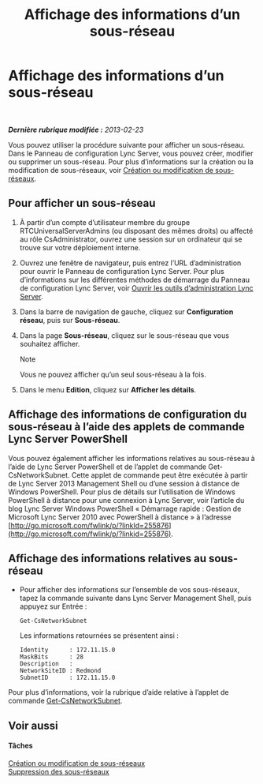 ﻿---
title: Affichage des informations d’un sous-réseau
TOCTitle: Affichage des informations d’un sous-réseau
ms:assetid: 46f165f2-efe3-4cc1-9fee-a78b7f2ed41e
ms:mtpsurl: https://technet.microsoft.com/fr-fr/library/JJ688044(v=OCS.15)
ms:contentKeyID: 49891330
ms.date: 05/20/2016
mtps_version: v=OCS.15
ms.translationtype: HT
---

# Affichage des informations d’un sous-réseau

 

_**Dernière rubrique modifiée :** 2013-02-23_

Vous pouvez utiliser la procédure suivante pour afficher un sous-réseau. Dans le Panneau de configuration Lync Server, vous pouvez créer, modifier ou supprimer un sous-réseau. Pour plus d’informations sur la création ou la modification de sous-réseaux, voir [Création ou modification de sous-réseaux](lync-server-2013-create-or-modify-network-subnets.md).

## Pour afficher un sous-réseau

1.  À partir d’un compte d’utilisateur membre du groupe RTCUniversalServerAdmins (ou disposant des mêmes droits) ou affecté au rôle CsAdministrator, ouvrez une session sur un ordinateur qui se trouve sur votre déploiement interne.

2.  Ouvrez une fenêtre de navigateur, puis entrez l’URL d’administration pour ouvrir le Panneau de configuration Lync Server. Pour plus d’informations sur les différentes méthodes de démarrage du Panneau de configuration Lync Server, voir [Ouvrir les outils d’administration Lync Server](lync-server-2013-open-lync-server-administrative-tools.md).

3.  Dans la barre de navigation de gauche, cliquez sur **Configuration réseau**, puis sur **Sous-réseau**.

4.  Dans la page **Sous-réseau**, cliquez sur le sous-réseau que vous souhaitez afficher.
    
    > [!note]  
    > Vous ne pouvez afficher qu’un seul sous-réseau à la fois.

5.  Dans le menu **Edition**, cliquez sur **Afficher les détails**.

## Affichage des informations de configuration du sous-réseau à l’aide des applets de commande Lync Server PowerShell

Vous pouvez également afficher les informations relatives au sous-réseau à l’aide de Lync Server PowerShell et de l’applet de commande Get-CsNetworkSubnet. Cette applet de commande peut être exécutée à partir de Lync Server 2013 Management Shell ou d’une session à distance de Windows PowerShell. Pour plus de détails sur l’utilisation de Windows PowerShell à distance pour une connexion à Lync Server, voir l’article du blog Lync Server Windows PowerShell « Démarrage rapide : Gestion de Microsoft Lync Server 2010 avec PowerShell à distance » à l’adresse [http://go.microsoft.com/fwlink/p/?linkId=255876](http://go.microsoft.com/fwlink/p/?linkid=255876).

## Affichage des informations relatives au sous-réseau

  - Pour afficher des informations sur l’ensemble de vos sous-réseaux, tapez la commande suivante dans Lync Server Management Shell, puis appuyez sur Entrée :
    
        Get-CsNetworkSubnet
    
    Les informations retournées se présentent ainsi :
    
        Identity      : 172.11.15.0
        MaskBits      : 28
        Description   :
        NetworkSiteID : Redmond
        SubnetID      : 172.11.15.0

Pour plus d’informations, voir la rubrique d’aide relative à l’applet de commande [Get-CsNetworkSubnet](https://docs.microsoft.com/en-us/powershell/module/skype/Get-CsNetworkSubnet).

## Voir aussi

#### Tâches

[Création ou modification de sous-réseaux](lync-server-2013-create-or-modify-network-subnets.md)  
[Suppression des sous-réseaux](lync-server-2013-deleting-network-subnets.md)

